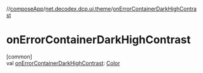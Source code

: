 //[composeApp](../../index.md)/[net.decodex.dcp.ui.theme](index.md)/[onErrorContainerDarkHighContrast](on-error-container-dark-high-contrast.md)

# onErrorContainerDarkHighContrast

[common]\
val [onErrorContainerDarkHighContrast](on-error-container-dark-high-contrast.md): [Color](https://developer.android.com/reference/kotlin/androidx/compose/ui/graphics/Color.html)

